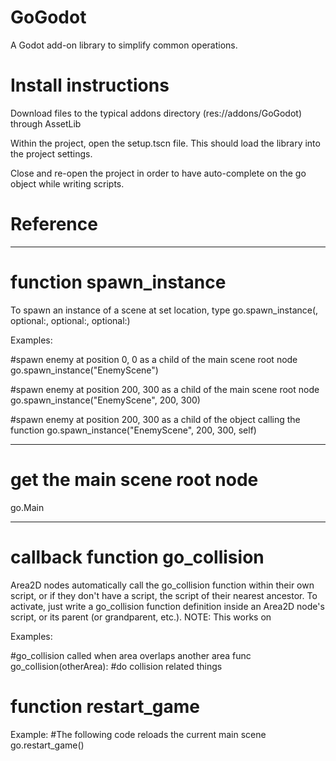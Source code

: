 # GoGodot
A Godot add-on library to simplify common operations.

# Install instructions
Download files to the typical addons directory (res://addons/GoGodot) through AssetLib

Within the project, open the setup.tscn file. This should load the library into the project settings.

Close and re-open the project in order to have auto-complete on the go object while writing scripts.

# Reference

-------

# function spawn_instance

To spawn an instance of a scene at set location, type
go.spawn_instance(<name of scene>, optional:<x position>, optional:<y position>, optional:<parent>)

Examples:

#spawn enemy at position 0, 0 as a child of the main scene root node
go.spawn_instance("EnemyScene")

#spawn enemy at position 200, 300 as a child of the main scene root node
go.spawn_instance("EnemyScene", 200, 300)

#spawn enemy at position 200, 300 as a child of the object calling the function
go.spawn_instance("EnemyScene", 200, 300, self)

-------

# get the main scene root node

go.Main

-------

# callback function go_collision

Area2D nodes automatically call the go_collision function within their own script, or if they don't have a script, the script of their nearest ancestor.
To activate, just write a go_collision function definition inside an Area2D node's script, or its parent (or grandparent, etc.).
NOTE: This works on  

Examples:

#go_collision called when area overlaps another area
func go_collision(otherArea):
  #do collision related things

# function restart_game

Example:
#The following code reloads the current main scene
go.restart_game()
